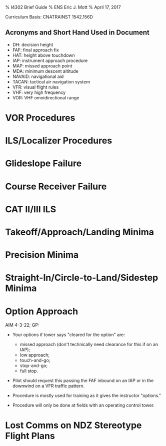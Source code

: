 % I4302 Brief Guide
% ENS Eric J. Mott
% April 17, 2017

Curriculum Basis: CNATRAINST 1542.156D

Acronyms and Short Hand Used in Document
----------------------------------------

- DH: decision height
- FAF: final approach fix
- HAT: height above touchdown
- IAP: instrument approach procedure
- MAP: missed approach point
- MDA: minimum descent altitude
- NAVAID: navigational aid
- TACAN: tactical air navigation system
- VFR: visual flight rules
- VHF: very high frequency
- VOR: VHF omnidirectional range

VOR Procedures
==============

ILS/Localizer Procedures
========================

Glideslope Failure
==================

Course Receiver Failure
=======================

CAT II/III ILS
==============

Takeoff/Approach/Landing Minima
===============================

Precision Minima
================

Straight-In/Circle-to-Land/Sidestep Minima
==========================================

Option Approach
===============

AIM 4-3-22; GP:

- Your options if tower says "cleared for the option" are:
  - missed approach (don't technically need clearance for this if on an IAP);
  - low approach;
  - touch-and-go;
  - stop-and-go;
  - full stop.

- Pilot should request this passing the FAF inbound on an IAP or in the downwind
  on a VFR traffic pattern.
- Procedure is mostly used for training as it gives the instructor "options."
- Procedure will only be done at fields with an operating control tower.

Lost Comms on NDZ Stereotype Flight Plans
=========================================
